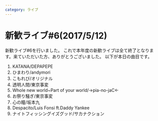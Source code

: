 ```yaml
---
category: ライブ
---
```

# 新歓ライブ#6(2017/5/12)

新歓ライブ#6を行いました。
これで本年度の新歓ライブは全て終了となります。来ていただいた方、ありがとうございました。
以下が本日の曲目です。


1. KATANA/DEPAPEPE
2. ひまわり/andymori
3. こもれび/オリジナル
4. 透明人間/東京事変
5. Whole new world~Part of your world/→pia-no-jaC←
6. お祭り騒ぎ/東京事変
7. 心の瞳/坂本九
8. Despacito/Luis Fonsi ft.Daddy Yankee
9. ナイトフィッシングイズグッド/サカナクション
